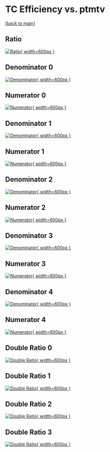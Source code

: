 # TC Efficiency vs. ptmtv

[[back to main](./)]



## Ratio

[![Ratio](../mtv/var/TC_loweta_0_1_eff_ptmtv.png){ width=600px }](../mtv/var/TC_loweta_0_1_eff_ptmtv.pdf)

## Denominator 0

[![Denominator](../mtv/den/TC_loweta_0_1_eff_ptmtv_den0.png){ width=600px }](../mtv/den/TC_loweta_0_1_eff_ptmtv_den0.pdf)

## Numerator 0

[![Numerator](../mtv/num/TC_loweta_0_1_eff_ptmtv_num0.png){ width=600px }](../mtv/num/TC_loweta_0_1_eff_ptmtv_num0.pdf)

## Denominator 1

[![Denominator](../mtv/den/TC_loweta_0_1_eff_ptmtv_den1.png){ width=600px }](../mtv/den/TC_loweta_0_1_eff_ptmtv_den1.pdf)

## Numerator 1

[![Numerator](../mtv/num/TC_loweta_0_1_eff_ptmtv_num1.png){ width=600px }](../mtv/num/TC_loweta_0_1_eff_ptmtv_num1.pdf)

## Denominator 2

[![Denominator](../mtv/den/TC_loweta_0_1_eff_ptmtv_den2.png){ width=600px }](../mtv/den/TC_loweta_0_1_eff_ptmtv_den2.pdf)

## Numerator 2

[![Numerator](../mtv/num/TC_loweta_0_1_eff_ptmtv_num2.png){ width=600px }](../mtv/num/TC_loweta_0_1_eff_ptmtv_num2.pdf)

## Denominator 3

[![Denominator](../mtv/den/TC_loweta_0_1_eff_ptmtv_den3.png){ width=600px }](../mtv/den/TC_loweta_0_1_eff_ptmtv_den3.pdf)

## Numerator 3

[![Numerator](../mtv/num/TC_loweta_0_1_eff_ptmtv_num3.png){ width=600px }](../mtv/num/TC_loweta_0_1_eff_ptmtv_num3.pdf)

## Denominator 4

[![Denominator](../mtv/den/TC_loweta_0_1_eff_ptmtv_den4.png){ width=600px }](../mtv/den/TC_loweta_0_1_eff_ptmtv_den4.pdf)

## Numerator 4

[![Numerator](../mtv/num/TC_loweta_0_1_eff_ptmtv_num4.png){ width=600px }](../mtv/num/TC_loweta_0_1_eff_ptmtv_num4.pdf)

## Double Ratio 0

[![Double Ratio](../mtv/ratio/TC_loweta_0_1_eff_ptmtv_ratio0.png){ width=600px }](../mtv/ratio/TC_loweta_0_1_eff_ptmtv_ratio0.pdf)

## Double Ratio 1

[![Double Ratio](../mtv/ratio/TC_loweta_0_1_eff_ptmtv_ratio1.png){ width=600px }](../mtv/ratio/TC_loweta_0_1_eff_ptmtv_ratio1.pdf)

## Double Ratio 2

[![Double Ratio](../mtv/ratio/TC_loweta_0_1_eff_ptmtv_ratio2.png){ width=600px }](../mtv/ratio/TC_loweta_0_1_eff_ptmtv_ratio2.pdf)

## Double Ratio 3

[![Double Ratio](../mtv/ratio/TC_loweta_0_1_eff_ptmtv_ratio3.png){ width=600px }](../mtv/ratio/TC_loweta_0_1_eff_ptmtv_ratio3.pdf)

